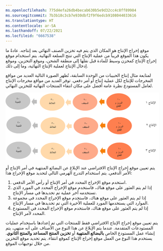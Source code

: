 ```yaml
---
ms.openlocfilehash: 775d4efa26db4becab630b5e9d32cc4c8ff89984
ms.sourcegitcommit: 7b3b18c3cb7e930dbf2f9f6edcb9108044033616
ms.translationtype: HT
ms.contentlocale: ar-SA
ms.lasthandoff: 07/22/2021
ms.locfileid: "6667538"
---
```


موقع إخراج الإنتاج هو المكان الذي يتم فيه تخزين الصنف النهائي بعد إنتاجه. عادةً ما يكون هذا الموقع قريباً من عملية الإنتاج التي تنتج السلعة النهائية. يتم استخدام موقع إخراج الإنتاج كمخزن وسيط للمادة قبل نقلها إلى منطقة الشحن، وموقع التخزين، وموقع إدخال الإنتاج لعملية الإنتاج النهائية، وما إلى ذلك.

لمتابعة مثال إنتاج الحبيبات من الوحدة السابقة، تُظهر الصورة التالية العديد من مواقع المخرجات للإنتاج لكل عملية إنتاج أو أمر دفعي. توفر العديد من مواقع مخرجات الإنتاج لعامل المستودع نظرة عامة أفضل على مكان انتقاء المنتجات النهائية للتخزين النهائي.

[![رسم تخطيطي يوضح العديد من مواقع مخرجات الإنتاج.](../media/output-location.png)](../media/output-location.png#lightbox) 

يتم تعيين موقع إخراج الإنتاج الافتراضي عند الإبلاغ عن البضائع المنتهية في أمر الإنتاج أو الأمر الدفعي. يتم استخدام التدرج الهرمي التالي لتحديد موقع الإخراج هذا:

1.  استخدم موقع الإخراج المحدد في أمر الإنتاج أو رأس الأمر الدفعي.
2.  إذا لم يتم العثور على موقع هناك، فاستخدم موقع الإخراج المحدد في المورد الذي تستخدمه آخر عملية تم تحديدها في مسار الإنتاج.
3.  إذا لم يتم العثور على موقع هناك، فاستخدم موقع الإخراج المحدد في مجموعة الموارد التي يستخدمها المورد للعملية الأخيرة التي تم تحديدها في مسار الإنتاج.
4.  إذا لم يتم العثور على موقع هناك، فاستخدم موقع الإخراج المحدد في المستودع المحدد لأمر الإنتاج.

يتم تعيين موقع إخراج الإنتاج الافتراضي فقط للمنتجات التي تم إعدادها باستخدام عمليات المستودعات المتقدمة. عندما يتم الإبلاغ عن هذا النوع من الأصناف على أنه منتهي، يتم إنشاء عمل المستودع الخاص **بالبضائع المنتهية** أو **‏‫تخزين المنتج المساعد والمنتج الثانوي‬**. يستخدم هذا النوع من العمل موقع إخراج الإنتاج كموقع انتقاء. يتم تحديد موقع التخزين من خلال توجيهات الموقع.